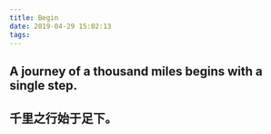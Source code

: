 ```yaml
---
title: Begin
date: 2019-04-29 15:02:13
tags:
---
```

## A journey of a thousand miles begins with a single step.
## 千里之行始于足下。
